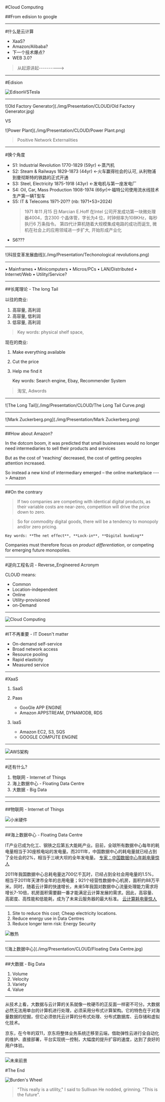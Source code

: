 
#Cloud Computing

##From edision to google

----

#什么是云计算

- XaaS?
- Amazon/Alibaba?
- 下一个技术爆点?
- WEB 3.0?

> 从起源讲起----------> 

----

#Edision

![EdisonVSTesla](./img/Presentation/CLOUD/TeslaVSEdison.jpg)

----

![Old Factory Generator](./img/Presentation/CLOUD/Old Factory Generator.jpg)

VS

![Power Plant](./img/Presentation/CLOUD/Power Plant.png)

> Positive Network Externalities

****

#换个角度

- S1: Industrial Revolution 1770-1829 (59yr) <-蒸汽机
- S2: Steam & Railways 1829-1873 (44yr) <-火车赢得社会的认可, 从利物浦到曼彻斯特的铁路的正式开通
- S3: Steel, Electricity 1875-1918 (43yr) <-发电机与第一座发电厂
- S4: Oil, Car, Mass Production 1908-1974 (66yr)<-福特公司使用流水线技术生产第一辆T型车
- S5: IT & Telecoms 1971-20?? (nb: 1971+53=2024)
    > 1971 年11 月15 日:Marcian E.Hoff 在Intel 公司开发成功第一块微处理器4004，含2300 个晶体管，字长为4 位，时钟频率为108KHz，每秒执行6 万条指令。 
    > 第四代计算机随着大规模集成电路的成功而诞生, 微机在社会上的应用领域进一步扩大, 开始形成产业化
- S6???

----

![科技变革发展曲线](./img/Presentation/Techonological revolutions.png)

----

• Mainframes
• Minicomputers
• Micros/PCs
• LAN/Distributed
• Internet/Web
• Utility/Service?

----

##长尾理论 - The long Tail

以往的商业:
1. 高容量, 高利润
1. 高容量, 低利润
1. 低容量, 高利润
> Key words: physical shelf space, 

现在的商业:
1. Make everything available
1. Cut the price
1. Help me find it

    Key words: Search engine, Ebay, Recommender System

> 淘宝, Adwords

----

![The Long Tail](./img/Presentation/CLOUD/The Long Tail Curve.png)

----

![Mark Zuckerberg.png](./img/Presentation/Mark Zuckerberg.png)

----

##How about Amazon?

In the dotcom boom, it was predicted that small businesses would no longer need intermediaries to sell their products and services

But as the cost of ‘reaching’ decreased, the cost of getting peoples attention increased.

So instead a new kind of intermediary emerged – the online marketplace ---> Amazon

----

##On the contrary

> If two companies are competing with identical digital products, as their variable costs are near-zero, competition will drive the price down to zero.

> So for commodity digital goods, there will be a tendency to monopoly and/or zero pricing.

    Key words: **The net effect**, **Lock-in**, **Digital bunding**

Companies must therefore focus on *product differentiation*, or competing for emerging future monopolies.

----

#逆向工程名词 - Reverse_Engineered Acronym

CLOUD means:
- Common
- Location-independent
- Online
- Utility-provisioned
- on-Demand

----

![Cloud Computing](./img/Presentation/CLOUD/Future.png)

----

#IT不再重要 - IT Doesn't matter

- On-demand self-service
- Broad network access
- Resource pooling
- Rapid elasticity
- Measured service

----

#XaaS

1. SaaS
1. Paas

    - GooGle APP ENGINE
    - Amazon APPSTREAM, DYNAMODB, RDS

1. IaaS

    - Amazon EC2, S3, SQS
    - GOOGLE COMPUTE ENGINE

----

![AWS架构](./img/Presentation/AWS_Classical.png)

****

#还有什么?

1. 物联网 - Internet of Things
1. 海上数据中心 - Floating Data Centre
1. 大数据 - Big Data

****


----

##物联网 - Internet of Things

![小米硬件](./img/Presentation/CLOUD/Mi_Hardware.png)

----

##海上数据中心 - Floating Data Centre

IT产业已成为化工、钢铁之后第五大能耗产业。目前，全球所有数据中心每年的耗电量相当于30座核电站的发电量。而2011年，中国数据中心的耗电量就已经占到了全社会的2%，相当于三峡大坝的全年发电量。
[专家：中国数据中心年耗电量惊人](http://www.gog.cn/sjb/system/2013/10/25/012803343.shtml)

2011年我国数据中心总耗电量达700亿千瓦时，已经占到全社会用电量的1.5%，相当于2011年天津市全年的总用电量；921个经营性数据中心机房，面积约88万平米。同时，随着云计算的快速增长，未来5年我国对数据中心流量处理能力需求将增长7-10倍，机房面积需要翻一番才能满足云计算发展的需求。因此，高容量、高密度、高性能和低能耗，成为了未来云服务器的最大标准。
[云计算耗电量惊人](http://www.jifang360.com/news/2012720/n227038426.html)

----

1. Site to reduce this cost; Cheap electricity locations.
1. Reduce energy use in Data Centres
1. Reduce longer term risk: Energy Security

![散热](./img/Presentation/CLOUD/Cloud_Heat.png)

----

![海上数据中心](./img/Presentation/CLOUD/Floating Data Centre.jpg)

----

##大数据 - Big Data

1. Volume
1. Velocity
1. Variety
1. Value

----

从技术上看，大数据与云计算的关系就像一枚硬币的正反面一样密不可分。大数据必然无法用单台的计算机进行处理，必须采用分布式计算架构。它的特色在于对海量数据的挖掘，但它必须依托云计算的分布式处理、分布式数据库、云存储和虚拟化技术。

京东，在今年的双11，京东将整体业务系统迁移至云端，借助弹性云进行全自动化的维护、直接部署，平台实现统一控制，大幅度的提升扩容的速度，达到了良好的用户体验。

----

![未来前景](./Presentation/CLOUD/Mixture)



#The End

![Burden's Wheel](./img/Presentation/Water-wheel.jpg)
> "This really is a utility," I said to Sullivan
> He nodded, grinning. "This is the future".



